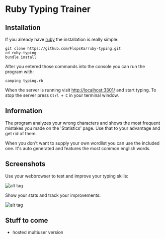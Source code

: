 Ruby Typing Trainer
===================

Installation
------------
If you already have [ruby](https://www.ruby-lang.org/) the installation is really simple:

    git clone https://github.com/FlopsKa/ruby-typing.git
    cd ruby-typing
    bundle install
    
After you entered those commands into the console you can run the program with:

    camping typing.rb

When the server is running visit [http://localhost:3301/](http://localhost:3301/) 
and start typing. To stop the server press `Ctrl + C` in your terminal 
window.


Information
-----------
The program analyzes your wrong characters and shows the most frequent 
mistakes you made on the 'Statistics' page. Use that to your advantage
and get rid of them.

When you don't want to supply your own wordlist you can use the included
one. It's auto generated and features the most common english words.


Screenshots
-----------

Use your webbrowser to test and improve your typing skills:  
  
![alt tag](https://raw2.github.com/FlopsKa/ruby-typing/gh-pages/images/ruby_typing_enter.png)


Show your stats and track your improvements:  
  
![alt tag](https://raw2.github.com/FlopsKa/ruby-typing/gh-pages/images/ruby_typing_stats.png)


Stuff to come
-------------

- hosted multiuser version

